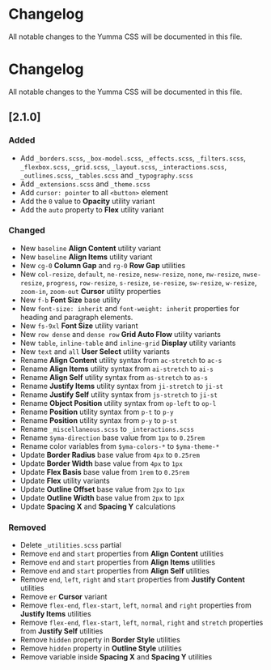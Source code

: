 # Changelog

All notable changes to the Yumma CSS will be documented in this file.

# Changelog

All notable changes to the Yumma CSS will be documented in this file.

## [2.1.0]

### Added

- Add `_borders.scss`, `_box-model.scss`, `_effects.scss`, `_filters.scss`, `_flexbox.scss`, `_grid.scss`, `_layout.scss`, `_interactions.scss`, `_outlines.scss`, `_tables.scss` and `_typography.scss`
- Add `_extensions.scss` and `_theme.scss`
- Add `cursor: pointer` to all `<button>` element
- Add the `0` value to **Opacity** utility variant
- Add the `auto` property to **Flex** utility variant

### Changed

- New `baseline` **Align Content** utility variant
- New `baseline` **Align Items** utility variant
- New `cg-0` **Column Gap** and `rg-0` **Row Gap** utilities
- New `col-resize`, `default`, `ne-resize`, `nesw-resize`, `none`, `nw-resize`, `nwse-resize`, `progress`, `row-resize`, `s-resize`, `se-resize`, `sw-resize`, `w-resize`, `zoom-in`, `zoom-out` **Cursor** utility properties
- New `f-b` **Font Size** base utility
- New `font-size: inherit` and `font-weight: inherit` properties for heading and paragraph elements.
- New `fs-9xl` **Font Size** utility variant
- New `row dense` and `dense row` **Grid Auto Flow** utility variants
- New `table`, `inline-table` and `inline-grid` **Display** utility variants
- New `text` and `all` **User Select** utility variants
- Rename **Align Content** utility syntax from `ac-stretch` to `ac-s`
- Rename **Align Items** utility syntax from `ai-stretch` to `ai-s`
- Rename **Align Self** utility syntax from `as-stretch` to `as-s`
- Rename **Justify Items** utility syntax from `ji-stretch` to `ji-st`
- Rename **Justify Self** utility syntax from `js-stretch` to `ji-st`
- Rename **Object Position** utility syntax from `op-left` to `op-l`
- Rename **Position** utility syntax from `p-t` to `p-y`
- Rename **Position** utility syntax from `p-y` to `p-st`
- Rename `_miscellaneous.scss` to `_interactions.scss`
- Rename `$yma-direction` base value from `1px` to `0.25rem`
- Rename color variables from `$yma-colors-*` to `$yma-theme-*`
- Update **Border Radius** base value from `4px` to `0.25rem`
- Update **Border Width** base value from `4px` to `1px`
- Update **Flex Basis** base value from `1rem` to `0.25rem`
- Update **Flex** utility variants
- Update **Outline Offset** base value from `2px` to `1px`
- Update **Outline Width** base value from `2px` to `1px`
- Update **Spacing X** and **Spacing Y** calculations

### Removed

- Delete `_utilities.scss` partial
- Remove `end` and `start` properties from **Align Content** utilities
- Remove `end` and `start` properties from **Align Items** utilities
- Remove `end` and `start` properties from **Align Self** utilities
- Remove `end`, `left`, `right` and `start` properties from **Justify Content** utilities
- Remove `er` **Cursor** variant
- Remove `flex-end`, `flex-start`, `left`, `normal` and `right` properties from **Justify Items** utilities
- Remove `flex-end`, `flex-start`, `left`, `normal`, `right` and `stretch` properties from **Justify Self** utilities
- Remove `hidden` property in **Border Style** utilities
- Remove `hidden` property in **Outline Style** utilities
- Remove variable inside **Spacing X** and **Spacing Y** utilities